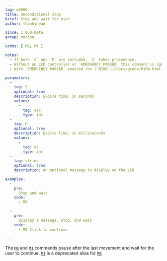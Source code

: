 ```yaml
---
tag: m0000
title: Unconditional stop
brief: Stop and wait for user
author: thinkyhead

since: 1.0.0-beta
group: motion

codes: [ M0, M1 ]

notes:
  - If both `S` and `P` are included, `S` takes precedence.
  - Without an LCD controller or `EMERGENCY_PARSER` this command is ignored.
  - With `EMERGENCY_PARSER` enabled the [`M108`](/docs/gcode/M108.html) command can be used to continue.

parameters:
  -
    tag: S
    optional: true
    description: Expire time, in seconds
    values:
      -
        tag: sec
        type: int
  -
    tag: P
    optional: true
    description: Expire time, in milliseconds
    values:
      -
        tag: ms
        type: int
  -
    tag: string
    optional: true
    description: An optional message to display on the LCD

examples:
  -
    pre:
      Stop and wait
    code:
      - M0

  -
    pre:
      Display a message, stop, and wait
    code:
      - M0 Click to continue

---
```


The [`M0`](/docs/gcode/M000-M001.html) and [`M1`](/docs/gcode/M000-M001.html) commands pause after the last movement and wait for the user to continue. [`M1`](/docs/gcode/M000-M001.html) is a deprecated alias for [`M0`](/docs/gcode/M000-M001.html).
